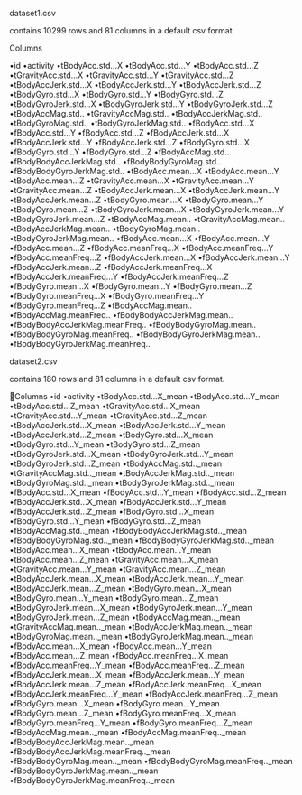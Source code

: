 
dataset1.csv

contains 10299 rows and 81 columns in a default csv format.

Columns

•id
•activity
•tBodyAcc.std...X
•tBodyAcc.std...Y
•tBodyAcc.std...Z
•tGravityAcc.std...X
•tGravityAcc.std...Y
•tGravityAcc.std...Z
•tBodyAccJerk.std...X
•tBodyAccJerk.std...Y
•tBodyAccJerk.std...Z
•tBodyGyro.std...X
•tBodyGyro.std...Y
•tBodyGyro.std...Z
•tBodyGyroJerk.std...X
•tBodyGyroJerk.std...Y
•tBodyGyroJerk.std...Z
•tBodyAccMag.std..
•tGravityAccMag.std..
•tBodyAccJerkMag.std..
•tBodyGyroMag.std..
•tBodyGyroJerkMag.std..
•fBodyAcc.std...X
•fBodyAcc.std...Y
•fBodyAcc.std...Z
•fBodyAccJerk.std...X
•fBodyAccJerk.std...Y
•fBodyAccJerk.std...Z
•fBodyGyro.std...X
•fBodyGyro.std...Y
•fBodyGyro.std...Z
•fBodyAccMag.std..
•fBodyBodyAccJerkMag.std..
•fBodyBodyGyroMag.std..
•fBodyBodyGyroJerkMag.std..
•tBodyAcc.mean...X
•tBodyAcc.mean...Y
•tBodyAcc.mean...Z
•tGravityAcc.mean...X
•tGravityAcc.mean...Y
•tGravityAcc.mean...Z
•tBodyAccJerk.mean...X
•tBodyAccJerk.mean...Y
•tBodyAccJerk.mean...Z
•tBodyGyro.mean...X
•tBodyGyro.mean...Y
•tBodyGyro.mean...Z
•tBodyGyroJerk.mean...X
•tBodyGyroJerk.mean...Y
•tBodyGyroJerk.mean...Z
•tBodyAccMag.mean..
•tGravityAccMag.mean..
•tBodyAccJerkMag.mean..
•tBodyGyroMag.mean..
•tBodyGyroJerkMag.mean..
•fBodyAcc.mean...X
•fBodyAcc.mean...Y
•fBodyAcc.mean...Z
•fBodyAcc.meanFreq...X
•fBodyAcc.meanFreq...Y
•fBodyAcc.meanFreq...Z
•fBodyAccJerk.mean...X
•fBodyAccJerk.mean...Y
•fBodyAccJerk.mean...Z
•fBodyAccJerk.meanFreq...X
•fBodyAccJerk.meanFreq...Y
•fBodyAccJerk.meanFreq...Z
•fBodyGyro.mean...X
•fBodyGyro.mean...Y
•fBodyGyro.mean...Z
•fBodyGyro.meanFreq...X
•fBodyGyro.meanFreq...Y
•fBodyGyro.meanFreq...Z
•fBodyAccMag.mean..
•fBodyAccMag.meanFreq..
•fBodyBodyAccJerkMag.mean..
•fBodyBodyAccJerkMag.meanFreq..
•fBodyBodyGyroMag.mean..
•fBodyBodyGyroMag.meanFreq..
•fBodyBodyGyroJerkMag.mean..
•fBodyBodyGyroJerkMag.meanFreq..

dataset2.csv

contains 180 rows and 81 columns in a default csv format.

Columns
•id
•activity
•tBodyAcc.std...X_mean
•tBodyAcc.std...Y_mean
•tBodyAcc.std...Z_mean
•tGravityAcc.std...X_mean
•tGravityAcc.std...Y_mean
•tGravityAcc.std...Z_mean
•tBodyAccJerk.std...X_mean
•tBodyAccJerk.std...Y_mean
•tBodyAccJerk.std...Z_mean
•tBodyGyro.std...X_mean
•tBodyGyro.std...Y_mean
•tBodyGyro.std...Z_mean
•tBodyGyroJerk.std...X_mean
•tBodyGyroJerk.std...Y_mean
•tBodyGyroJerk.std...Z_mean
•tBodyAccMag.std.._mean
•tGravityAccMag.std.._mean
•tBodyAccJerkMag.std.._mean
•tBodyGyroMag.std.._mean
•tBodyGyroJerkMag.std.._mean
•fBodyAcc.std...X_mean
•fBodyAcc.std...Y_mean
•fBodyAcc.std...Z_mean
•fBodyAccJerk.std...X_mean
•fBodyAccJerk.std...Y_mean
•fBodyAccJerk.std...Z_mean
•fBodyGyro.std...X_mean
•fBodyGyro.std...Y_mean
•fBodyGyro.std...Z_mean
•fBodyAccMag.std.._mean
•fBodyBodyAccJerkMag.std.._mean
•fBodyBodyGyroMag.std.._mean
•fBodyBodyGyroJerkMag.std.._mean
•tBodyAcc.mean...X_mean
•tBodyAcc.mean...Y_mean
•tBodyAcc.mean...Z_mean
•tGravityAcc.mean...X_mean
•tGravityAcc.mean...Y_mean
•tGravityAcc.mean...Z_mean
•tBodyAccJerk.mean...X_mean
•tBodyAccJerk.mean...Y_mean
•tBodyAccJerk.mean...Z_mean
•tBodyGyro.mean...X_mean
•tBodyGyro.mean...Y_mean
•tBodyGyro.mean...Z_mean
•tBodyGyroJerk.mean...X_mean
•tBodyGyroJerk.mean...Y_mean
•tBodyGyroJerk.mean...Z_mean
•tBodyAccMag.mean.._mean
•tGravityAccMag.mean.._mean
•tBodyAccJerkMag.mean.._mean
•tBodyGyroMag.mean.._mean
•tBodyGyroJerkMag.mean.._mean
•fBodyAcc.mean...X_mean
•fBodyAcc.mean...Y_mean
•fBodyAcc.mean...Z_mean
•fBodyAcc.meanFreq...X_mean
•fBodyAcc.meanFreq...Y_mean
•fBodyAcc.meanFreq...Z_mean
•fBodyAccJerk.mean...X_mean
•fBodyAccJerk.mean...Y_mean
•fBodyAccJerk.mean...Z_mean
•fBodyAccJerk.meanFreq...X_mean
•fBodyAccJerk.meanFreq...Y_mean
•fBodyAccJerk.meanFreq...Z_mean
•fBodyGyro.mean...X_mean
•fBodyGyro.mean...Y_mean
•fBodyGyro.mean...Z_mean
•fBodyGyro.meanFreq...X_mean
•fBodyGyro.meanFreq...Y_mean
•fBodyGyro.meanFreq...Z_mean
•fBodyAccMag.mean.._mean
•fBodyAccMag.meanFreq.._mean
•fBodyBodyAccJerkMag.mean.._mean
•fBodyBodyAccJerkMag.meanFreq.._mean
•fBodyBodyGyroMag.mean.._mean
•fBodyBodyGyroMag.meanFreq.._mean
•fBodyBodyGyroJerkMag.mean.._mean
•fBodyBodyGyroJerkMag.meanFreq.._mean
 


 
   
 
